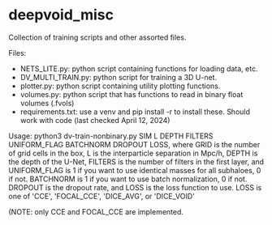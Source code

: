 # deepvoid_misc
Collection of training scripts and other assorted files. 

Files:
- NETS_LITE.py: python script containing functions for loading data, etc.
- DV_MULTI_TRAIN.py: python script for training a 3D U-net.
- plotter.py: python script containing utility plotting functions.
- volumes.py: python script that has functions to read in binary float volumes (.fvols)
- requirements.txt: use a venv and pip install -r to install these. Should work with code (last checked April 12, 2024)

Usage: python3 dv-train-nonbinary.py SIM L DEPTH FILTERS UNIFORM_FLAG BATCHNORM DROPOUT LOSS, 
        where GRID is the number of grid cells in the box, L is the interparticle separation in Mpc/h,
        DEPTH is the depth of the U-Net, FILTERS is the number of filters in the first layer,
        and UNIFORM_FLAG is 1 if you want to use identical masses for all subhaloes, 0 if not.
        BATCHNORM is 1 if you want to use batch normalization, 0 if not.
        DROPOUT is the dropout rate, and LOSS is the loss function to use.
        LOSS is one of 'CCE', 'FOCAL_CCE', 'DICE_AVG', or 'DICE_VOID'

(NOTE: only CCE and FOCAL_CCE are implemented.
